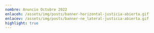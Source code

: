```yaml
---
nombre: Anuncio Octubre 2022
enlaceh: /assets/img/posts/banner-horizontal-justicia-abierta.gif
enlacev: /assets/img/posts/banner-ne_lateral-justicia-abierta.gif
highlight: true
---
```

